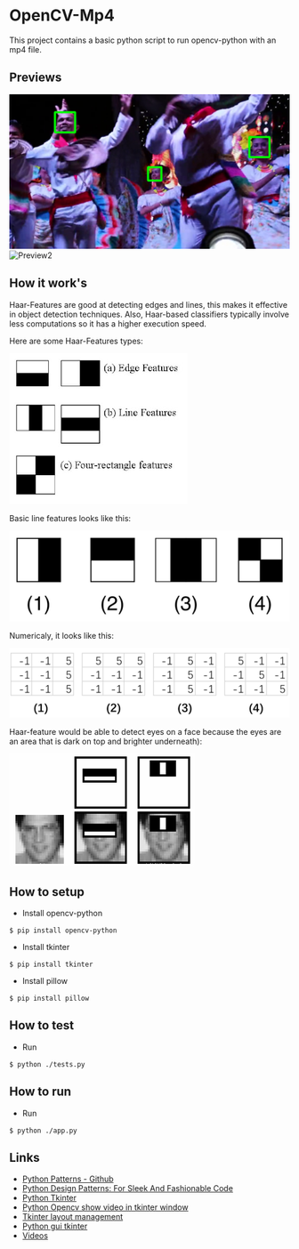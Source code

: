 # OpenCV-Mp4
This project contains a basic python script to run opencv-python with an mp4 file.

## Previews
![Preview1](./preview/preview1.PNG?raw=true "Preview1")
![Preview2](./preview/preview2.gif)

## How it work's
Haar-Features are good at detecting edges and lines, this makes it effective in object detection techniques. Also, Haar-based classifiers typically involve less computations so it has a higher execution speed.

Here are some Haar-Features types:

![haar_features_types](./documentation/haar_features_types.jpg?raw=true"haar_features_types")

Basic line features looks like this:

![haar_features](./documentation/haar_features.png?raw=true"haar_features")

Numericaly, it looks like this:

![numerical_haar_features](./documentation/numerical_haar_features.png?raw=true"numerical_haar_features")

Haar-feature would be able to detect eyes on a face because the eyes are an area that is dark on top and brighter underneath):

![haar](./documentation/haar.png?raw=true"haar")

## How to setup
- Install opencv-python
```
$ pip install opencv-python
```

- Install tkinter
```
$ pip install tkinter
```

- Install pillow
```
$ pip install pillow
```

## How to test
- Run
```
$ python ./tests.py
```

## How to run
- Run
```
$ python ./app.py
```

## Links
- [Python Patterns - Github](https://github.com/faif/python-patterns)
- [Python Design Patterns: For Sleek And Fashionable Code](https://www.toptal.com/python/python-design-patterns)
- [Python Tkinter](https://www.javatpoint.com/python-tkinter)
- [Python Opencv show video in tkinter window](https://solarianprogrammer.com/2018/04/21/python-opencv-show-video-tkinter-window/)
- [Tkinter layout management](https://www.python-course.eu/tkinter_layout_management.php)
- [Python gui tkinter](https://www.geeksforgeeks.org/python-gui-tkinter/)
- [Videos](https://pixabay.com/fr/videos)

